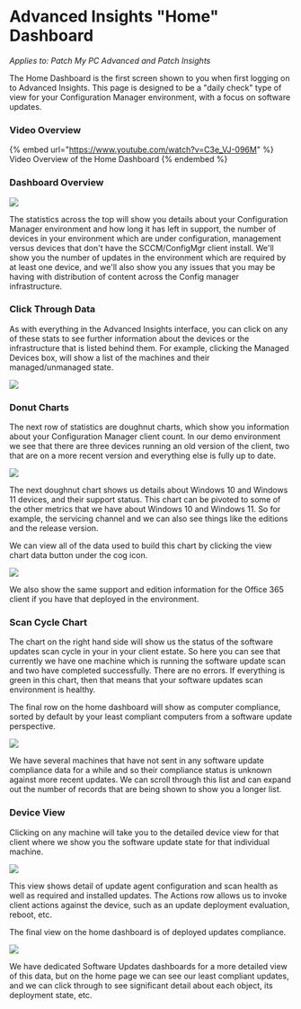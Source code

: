# Advanced Insights "Home" Dashboard

_Applies to: Patch My PC Advanced and Patch Insights_

The Home Dashboard is the first screen shown to you when first logging on to Advanced Insights. This page is designed to be a "daily check" type of view for your Configuration Manager environment, with a focus on software updates.

### Video Overview

{% embed url="https://www.youtube.com/watch?v=C3e_VJ-096M" %}
Video Overview of the Home Dashboard
{% endembed %}

### Dashboard Overview

![](../../.gitbook/assets/image-\(1331\).png)

The statistics across the top will show you details about your Configuration Manager environment and how long it has left in support, the number of devices in your environment which are under configuration, management versus devices that don't have the SCCM/ConfigMgr client install. We'll show you the number of updates in the environment which are required by at least one device, and we'll also show you any issues that you may be having with distribution of content across the Config manager infrastructure.

### Click Through Data

As with everything in the Advanced Insights interface, you can click on any of these stats to see further information about the devices or the infrastructure that is listed behind them. For example, clicking the Managed Devices box, will show a list of the machines and their managed/unmanaged state.

![](../../.gitbook/assets/image-\(1333\).png)

### Donut Charts

The next row of statistics are doughnut charts, which show you information about your Configuration Manager client count. In our demo environment we see that there are three devices running an old version of the client, two that are on a more recent version and everything else is fully up to date.

![](../../.gitbook/assets/image-\(1334\).png)

The next doughnut chart shows us details about Windows 10 and Windows 11 devices, and their support status. This chart can be pivoted to some of the other metrics that we have about Windows 10 and Windows 11. So for example, the servicing channel and we can also see things like the editions and the release version.

We can view all of the data used to build this chart by clicking the view chart data button under the cog icon.

![](../../.gitbook/assets/image-\(1335\).png)

We also show the same support and edition information for the Office 365 client if you have that deployed in the environment.

### Scan Cycle Chart

The chart on the right hand side will show us the status of the software updates scan cycle in your in your client estate. So here you can see that currently we have one machine which is running the software update scan and two have completed successfully. There are no errors. If everything is green in this chart, then that means that your software updates scan environment is healthy.

The final row on the home dashboard will show as computer compliance, sorted by default by your least compliant computers from a software update perspective.

![](../../.gitbook/assets/image-\(1336\).png)

We have several machines that have not sent in any software update compliance data for a while and so their compliance status is unknown against more recent updates. We can scroll through this list and can expand out the number of records that are being shown to show you a longer list.

### Device View

Clicking on any machine will take you to the detailed device view for that client where we show you the software update state for that individual machine.

![](../../.gitbook/assets/image-\(1337\).png)

This view shows detail of update agent configuration and scan health as well as required and installed updates. The Actions row allows us to invoke client actions against the device, such as an update deployment evaluation, reboot, etc.

The final view on the home dashboard is of deployed updates compliance.

![](../../.gitbook/assets/image-\(1330\).png)

We have dedicated Software Updates dashboards for a more detailed view of this data, but on the home page we can see our least compliant updates, and we can click through to see significant detail about each object, its deployment state, etc.
